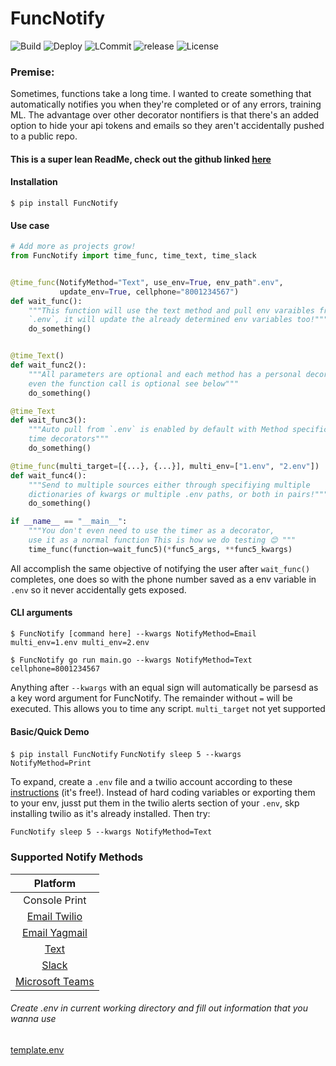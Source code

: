 # FuncNotify

![Build](https://img.shields.io/github/workflow/status/kevinfjiang/FuncNotify/CI) ![Deploy](https://img.shields.io/github/workflow/status/kevinfjiang/FuncNotify/CD)
![LCommit](https://img.shields.io/github/last-commit/kevinfjiang/FuncNotify) ![release](https://img.shields.io/github/v/release/kevinfjiang/FuncNotify?include_prereleases)
![License](https://img.shields.io/github/license/kevinfjiang/FuncNotify.svg)
### **Premise:**
Sometimes, functions take a long time. I wanted to create something that automatically notifies you when they're completed or of any errors, training ML. The advantage over other decorator nontifiers is that there's an added option to hide your api tokens and emails so they aren't accidentally pushed to a public repo. 

#### This is a super lean ReadMe, check out the github linked [here](https://github.com/kevinfjiang/FuncNotify)

#### Installation
```$ pip install FuncNotify```
#### Use case
```python
# Add more as projects grow!
from FuncNotify import time_func, time_text, time_slack


@time_func(NotifyMethod="Text", use_env=True, env_path".env", 
           update_env=True, cellphone="8001234567")
def wait_func():
    """This function will use the text method and pull env varaibles from
    `.env`, it will update the already determined env variables too!"""
    do_something()


@time_Text()
def wait_func2():
    """All parameters are optional and each method has a personal decorator, 
    even the function call is optional see below"""
    do_something()

@time_Text
def wait_func3():
    """Auto pull from `.env` is enabled by default with Method specific 
    time decorators"""
    do_something()

@time_func(multi_target=[{...}, {...}], multi_env=["1.env", "2.env"])
def wait_func4():
    """Send to multiple sources either through specifiying multiple 
    dictionaries of kwargs or multiple .env paths, or both in pairs!"""
    do_something()

if __name__ == "__main__":
    """You don't even need to use the timer as a decorator, 
    use it as a normal function This is how we do testing 😊 """
    time_func(function=wait_func5)(*func5_args, **func5_kwargs)
```

All accomplish the same objective of notifying the user after ```wait_func()``` completes, one does so with the phone number saved as a env variable in ```.env``` so it never accidentally gets exposed.

#### CLI arguments
```
$ FuncNotify [command here] --kwargs NotifyMethod=Email multi_env=1.env multi_env=2.env 
```
```
$ FuncNotify go run main.go --kwargs NotifyMethod=Text cellphone=8001234567 
```
Anything after `--kwargs` with an equal sign will automatically be parsesd as a key word argument for FuncNotify. The remainder without `=` will be executed. This allows you to time any script.
`multi_target` not yet supported

#### Basic/Quick Demo
```$ pip install FuncNotify```
```FuncNotify sleep 5 --kwargs NotifyMethod=Print```

To expand, create a `.env` file and a twilio account according to these [instructions](https://www.twilio.com/docs/sms/quickstart/python) (it's free!). Instead of hard coding variables or exporting them to your env, jusst put them in the twilio alerts section of your `.env`, skp installing twilio as it's already installed. Then try:

```FuncNotify sleep 5 --kwargs NotifyMethod=Text```

### Supported Notify Methods
|               Platform                |
| :-----------------------------------: |
|            Console Print              |
|            [Email Twilio](https://docs.sendgrid.com/for-developers/sending-email/v3-python-code-example)           |
|            [Email Yagmail](https://github.com/kootenpv/yagmail)           |
|        [Text](https://www.twilio.com/docs/sms/send-messages)                          |
|        [Slack](https://api.slack.com/messaging/sending)                                |
|        [Microsoft Teams](https://docs.microsoft.com/en-us/microsoftteams/platform/webhooks-and-connectors/how-to/add-incoming-webhook)            |

###### Create .env in current working directory and fill out information that you wanna use

[template.env](https://raw.githubusercontent.com/kevinfjiang/FuncNotify/master/template.env)